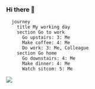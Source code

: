 ### Hi there 👋

<!-- ## Brief -->
<!-- - 🔭 I’m currently working on - My blog. -->
<!-- - 🌱 I’m currently learning - Typescript. -->

<!-- ![](https://github-readme-stats.vercel.app/api?username=Enoooch&count_private=true&show_icons=true&hide_title=true&theme=graywhite) -->
<!-- ![](https://github-readme-stats.vercel.app/api/top-langs/?username=Enoooch&layout=compact) -->

<!-- ![Snake gif](https://github.com/Enoooch/Enoooch/blob/output/github-contribution-grid-snake.svg) -->

<!-- ### Languages
<code><img height="20" src="https://raw.githubusercontent.com/github/explore/80688e429a7d4ef2fca1e82350fe8e3517d3494d/topics/html/html.png"></code>
<code><img height="20" src="https://raw.githubusercontent.com/github/explore/80688e429a7d4ef2fca1e82350fe8e3517d3494d/topics/css/css.png"></code>
<code><img height="20" src="https://raw.githubusercontent.com/github/explore/80688e429a7d4ef2fca1e82350fe8e3517d3494d/topics/javascript/javascript.png"></code>
<code><img height="20" src="https://raw.githubusercontent.com/github/explore/80688e429a7d4ef2fca1e82350fe8e3517d3494d/topics/typescript/typescript.png"></code>
<code><img height="20" src="https://raw.githubusercontent.com/github/explore/80688e429a7d4ef2fca1e82350fe8e3517d3494d/topics/nodejs/nodejs.png"></code>
<code><img height="20" src="https://raw.githubusercontent.com/github/explore/80688e429a7d4ef2fca1e82350fe8e3517d3494d/topics/vue/vue.png"></code>
<code><img height="20" src="https://raw.githubusercontent.com/github/explore/80688e429a7d4ef2fca1e82350fe8e3517d3494d/topics/react-native/react-native.png"></code>
<code><img height="20" src="https://raw.githubusercontent.com/github/explore/80688e429a7d4ef2fca1e82350fe8e3517d3494d/topics/python/python.png"></code> -->

```mermaid
  journey
    title My working day
    section Go to work
      Go upstairs: 3: Me
      Make coffee: 4: Me
      Do work: 3: Me, Colleague
    section Go home
      Go downstairs: 4: Me
      Make dinner: 4: Me
      Watch sitcom: 5: Me
```

![](http://profile-counter.glitch.me/enoooch/count.svg)
